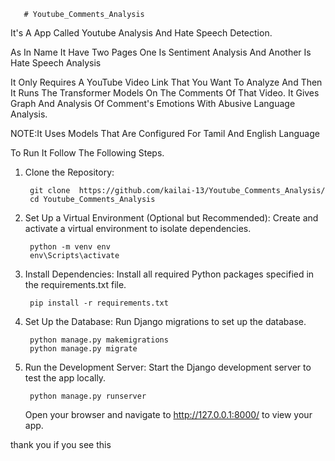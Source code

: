        # Youtube_Comments_Analysis
It's A App Called Youtube Analysis And Hate Speech Detection.
      
As In Name It Have Two Pages One Is Sentiment Analysis And Another Is Hate Speech Analysis
    
   
It Only Requires A YouTube Video Link That You Want To Analyze And Then It Runs The Transformer Models On The Comments Of That Video. It Gives Graph And Analysis Of Comment's Emotions With Abusive Language Analysis.
  
NOTE:It Uses Models That Are Configured For Tamil And English Language

To Run It Follow The Following Steps. 
  
1. Clone the Repository:

        git clone  https://github.com/kailai-13/Youtube_Comments_Analysis/
        cd Youtube_Comments_Analysis


3. Set Up a Virtual Environment (Optional but Recommended):
Create and activate a virtual environment to isolate dependencies.

        python -m venv env
        env\Scripts\activate

3. Install Dependencies:
      Install all required Python packages specified in the requirements.txt file.

        pip install -r requirements.txt


4. Set Up the Database:
      Run Django migrations to set up the database.

        python manage.py makemigrations
        python manage.py migrate

5. Run the Development Server:
      Start the Django development server to test the app locally.

        python manage.py runserver
      Open your browser and navigate to http://127.0.0.1:8000/ to view your app.



thank you if you see this 
